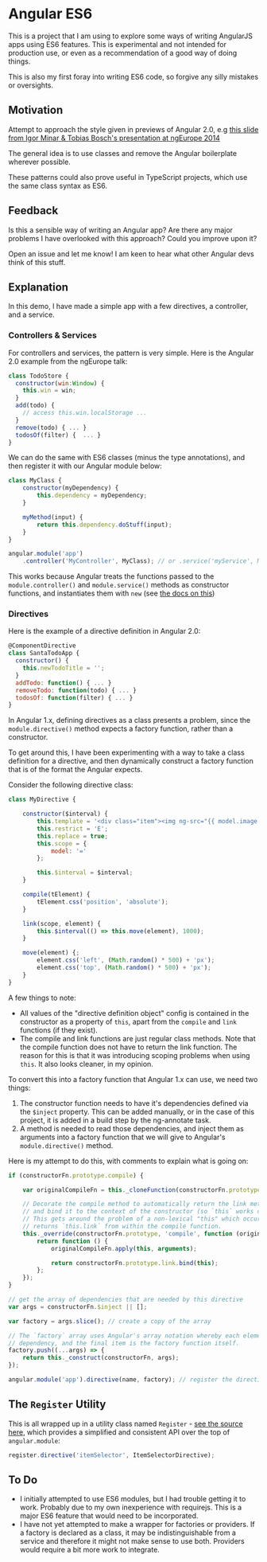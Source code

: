 # Angular ES6

This is a project that I am using to explore some ways of writing AngularJS apps using ES6 features. This is experimental
and not intended for production use, or even as a recommendation of a good way of doing things.

This is also my first foray into writing ES6 code, so forgive any silly mistakes or oversights.

## Motivation

Attempt to approach the style given in previews of Angular 2.0, e.g [this slide from Igor Minar & Tobias Bosch's presentation
at ngEurope 2014](https://docs.google.com/presentation/d/1XQP0_NTzCUcFweauLlkZpbbhNVYbYy156oD--KLmXsk/edit#slide=id.g49458163d_026)

The general idea is to use classes and remove the Angular boilerplate wherever possible.

These patterns could also prove useful in TypeScript projects, which use the same class syntax as ES6.

## Feedback

Is this a sensible way of writing an Angular app? Are there any major problems I have overlooked with this approach?
Could you improve upon it?

Open an issue and let me know! I am keen to hear what other Angular devs think of this stuff.

## Explanation

In this demo, I have made a simple app with a few directives, a controller, and a service.

### Controllers & Services

For controllers and services, the pattern is very simple. Here is the Angular 2.0 example from the ngEurope talk:

```JavaScript
class TodoStore {
  constructor(win:Window) {
    this.win = win;
  }
  add(todo) {
    // access this.win.localStorage ...
  }
  remove(todo) { ... }
  todosOf(filter) {  ... }
}
```

We can do the same with ES6 classes (minus the type annotations), and then register it with our Angular module below:

```JavaScript
class MyClass {
    constructor(myDependency) {
        this.dependency = myDependency;
    }

    myMethod(input) {
        return this.dependency.doStuff(input);
    }
}

angular.module('app')
    .controller('MyController', MyClass); // or .service('myService', MyClass);
```

This works because Angular treats the functions passed to the `module.controller()` and `module.service()` methods as
constructor functions, and instantiates them with `new` (see [the docs on this](https://docs.angularjs.org/api/ng/type/angular.Module))

### Directives

Here is the example of a directive definition in Angular 2.0:

```JavaScript
@ComponentDirective
class SantaTodoApp {
  constructor() {
    this.newTodoTitle = '';
  }
  addTodo: function() { ... }
  removeTodo: function(todo) { ... }
  todosOf: function(filter) { ... }
}
```

In Angular 1.x, defining directives as a class presents
 a problem, since the `module.directive()` method expects a factory function, rather than a constructor.

 To get around this, I have been experimenting with a way to take a class definition for a directive, and then
 dynamically construct a factory function that is of the format the Angular expects.

Consider the following directive class:

```JavaScript
class MyDirective {

    constructor($interval) {
        this.template = '<div class="item"><img ng-src="{{ model.image }}" /></div>';
        this.restrict = 'E';
        this.replace = true;
        this.scope = {
            model: '='
        };

        this.$interval = $interval;
    }

    compile(tElement) {
        tElement.css('position', 'absolute');
    }

    link(scope, element) {
        this.$interval(() => this.move(element), 1000);
    }

    move(element) {;
        element.css('left', (Math.random() * 500) + 'px');
        element.css('top', (Math.random() * 500) + 'px');
    }
}
```

A few things to note:

* All values of the "directive definition object" config is contained in the constructor as a property of `this`, apart from the `compile` and `link`
functions (if they exist).
* The compile and link functions are just regular class methods. Note that the compile function does not have to return the
link function. The reason for this is that it was introducing scoping problems when using `this`. It also looks cleaner, in my opinion.

To convert this into a factory function that Angular 1.x can use, we need two things:

1. The constructor function needs to have it's dependencies defined via the `$inject` property. This can be added manually, or in the case
of this project, it is added in a build step by the ng-annotate task.
2. A method is needed to read those dependencies, and inject them as arguments into a factory function that we will give to Angular's `module.directive()` method.

Here is my attempt to do this, with comments to explain what is going on:

```JavaScript
if (constructorFn.prototype.compile) {

    var originalCompileFn = this._cloneFunction(constructorFn.prototype.compile);

    // Decorate the compile method to automatically return the link method (if it exists)
    // and bind it to the context of the constructor (so `this` works correctly).
    // This gets around the problem of a non-lexical "this" which occurs when the directive class itself
    // returns `this.link` from within the compile function.
    this._override(constructorFn.prototype, 'compile', function (original) {
        return function () {
            originalCompileFn.apply(this, arguments);

            return constructorFn.prototype.link.bind(this);
        };
    });
}

// get the array of dependencies that are needed by this directive
var args = constructorFn.$inject || [];

var factory = args.slice(); // create a copy of the array

// The `factory` array uses Angular's array notation whereby each element of the array is the name of a
// dependency, and the final item is the factory function itself.
factory.push((...args) => {
    return this._construct(constructorFn, args);
});

angular.module('app').directive(name, factory); // register the directive with the Angular app
```

## The `Register` Utility

This is all wrapped up in a utility class named `Register` - [see the source here](src/app/utils/register.js), which
provides a simplified and consistent API over the top of `angular.module`:

```JavaScript
register.directive('itemSelector', ItemSelectorDirective);
```

## To Do

* I initially attempted to use ES6 modules, but I had trouble getting it to work. Probably due to my own inexperience with requirejs. This is
a major ES6 feature that would need to be incorporated.
* I have not yet attempted to make a wrapper for factories or providers. If a factory is declared as a class, it may be indistinguishable from
a service and therefore it might not make sense to use both. Providers would require a bit more work to integrate.
